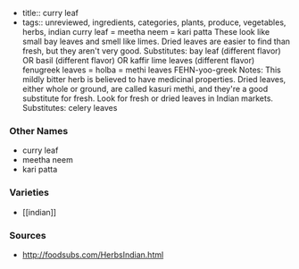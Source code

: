 - title:: curry leaf
- tags:: unreviewed, ingredients, categories, plants, produce, vegetables, herbs, indian
curry leaf = meetha neem = kari patta These look like small bay leaves and smell like limes. Dried leaves are easier to find than fresh, but they aren't very good. Substitutes: bay leaf (different flavor) OR basil (different flavor) OR kaffir lime leaves (different flavor) fenugreek leaves = holba = methi leaves FEHN-yoo-greek Notes: This mildly bitter herb is believed to have medicinal properties. Dried leaves, either whole or ground, are called kasuri methi, and they're a good substitute for fresh. Look for fresh or dried leaves in Indian markets. Substitutes: celery leaves

### Other Names

* curry leaf
* meetha neem
* kari patta

### Varieties

* [[indian]]

### Sources
* http://foodsubs.com/HerbsIndian.html

